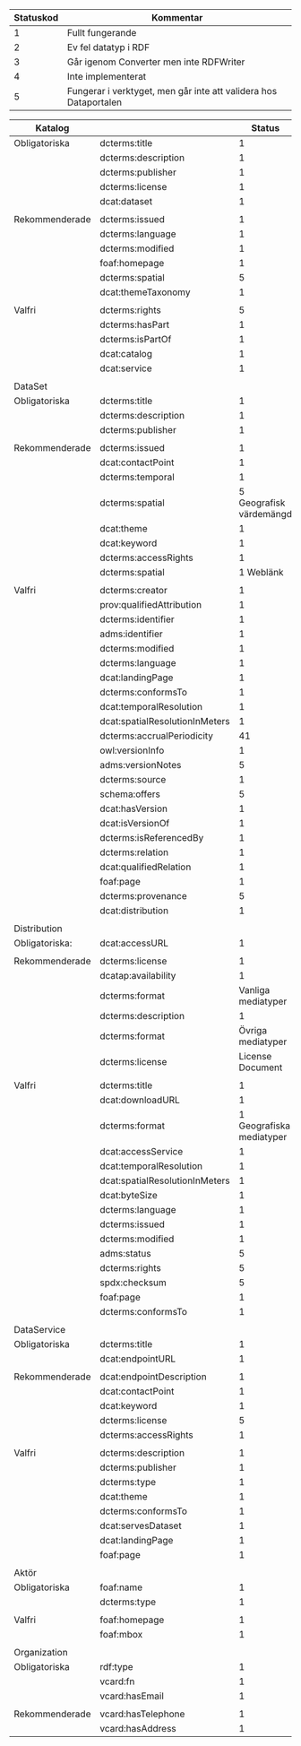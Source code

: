 | Statuskod | Kommentar |
|---|---|
|1|Fullt fungerande|
|2|Ev fel datatyp i RDF|
|3|Går igenom Converter men inte RDFWriter|
|4|Inte implementerat|
|5|Fungerar i verktyget, men går inte att validera hos Dataportalen|


| Katalog | | Status |
|-------|-------|-------|
|Obligatoriska|dcterms:title| 1 |
| | dcterms:description | 1 |
| | dcterms:publisher | 1 |
| | dcterms:license | 1 |
| | dcat:dataset | 1 |
| | | |
| Rekommenderade | dcterms:issued | 1 |
| | dcterms:language | 1 |
| | dcterms:modified | 1 |
| | foaf:homepage | 1 |
| | dcterms:spatial | 5 |
| | dcat:themeTaxonomy | 1 |
| | | |
| Valfri | dcterms:rights | 5 |
| | dcterms:hasPart | 1 |
| | dcterms:isPartOf | 1 |
| | dcat:catalog | 1 |
| | dcat:service | 1 |
| | | |
| DataSet | | |
| Obligatoriska | dcterms:title | 1 |
| | dcterms:description | 1 |
| | dcterms:publisher | 1 |
| | | |
| Rekommenderade | dcterms:issued | 1 |
| | dcat:contactPoint | 1 |
| | dcterms:temporal | 1 |
| | dcterms:spatial | 5 Geografisk värdemängd | |
| | dcat:theme | 1 |
| | dcat:keyword | 1 |
| | dcterms:accessRights | 1 |
| | dcterms:spatial | 1 Weblänk |
| | | |
| Valfri | dcterms:creator | 1 |
| | prov:qualifiedAttribution | 1 |
| | dcterms:identifier | 1 |
| | adms:identifier | 1 |
| | dcterms:modified | 1 |
| | dcterms:language | 1 |
| | dcat:landingPage | 1 |
| | dcterms:conformsTo | 1 |
| | dcat:temporalResolution | 1 |
| | dcat:spatialResolutionInMeters | 1 |
| | dcterms:accrualPeriodicity | 41|
| | owl:versionInfo | 1 |
| | adms:versionNotes | 5 |
| | dcterms:source | 1 |
| | schema:offers | 5 |
| | dcat:hasVersion | 1 |
| | dcat:isVersionOf | 1 |
| | dcterms:isReferencedBy | 1 |
| | dcterms:relation | 1 |
| | dcat:qualifiedRelation | 1 |
| | foaf:page | 1 |
| | dcterms:provenance | 5 |
| | dcat:distribution | 1 |
| | | |
| Distribution | |
| Obligatoriska:|dcat:accessURL | 1 |
| | | |
| Rekommenderade | dcterms:license | 1 |
| | dcatap:availability | 1 |
| | dcterms:format|Vanliga mediatyper | 1 |
| | dcterms:description | 1 |
| | dcterms:format|Övriga mediatyper | 1 |
| | dcterms:license|License Document | 1 |
| | | |
| Valfri | dcterms:title | 1 |
| | dcat:downloadURL | 1 |
| | dcterms:format| 1 Geografiska mediatyper||
| | dcat:accessService | 1 |
| | dcat:temporalResolution | 1 |
| | dcat:spatialResolutionInMeters | 1 |
| | dcat:byteSize | 1 |
| | dcterms:language | 1 |
| | dcterms:issued | 1 |
| | dcterms:modified | 1 |
| | adms:status | 5 |
| | dcterms:rights | 5 |
| | spdx:checksum | 5 |
| | foaf:page | 1 |
| | dcterms:conformsTo | 1 |
| | | |
| DataService | |
| Obligatoriska | dcterms:title | 1 |
| | dcat:endpointURL | 1 |
| | | |
| Rekommenderade | dcat:endpointDescription | 1 |
| | dcat:contactPoint | 1 |
| | dcat:keyword | 1 |
| | dcterms:license | 5 |
| | dcterms:accessRights | 1 |
| | | |
| Valfri | dcterms:description | 1 |
| | dcterms:publisher | 1 |
| | dcterms:type | 1 |
| | dcat:theme | 1 |
| | dcterms:conformsTo | 1 |
| | dcat:servesDataset | 1 |
| | dcat:landingPage | 1 |
| | foaf:page | 1 |
| | | |
| Aktör | ||
| Obligatoriska | foaf:name | 1 |
| | dcterms:type | 1 |
 | |||
| Valfri | foaf:homepage | 1 |
| | foaf:mbox | 1 |
| | | |
| Organization | ||
| Obligatoriska | rdf:type | 1 |
| | vcard:fn | 1 |
| | vcard:hasEmail | 1 |
| | | |
| Rekommenderade | vcard:hasTelephone | 1 |
| | vcard:hasAddress | 1 |